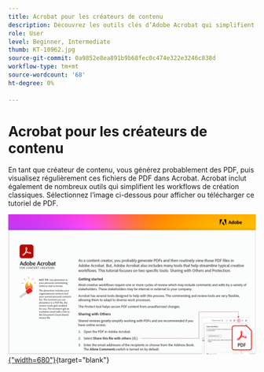```yaml
---
title: Acrobat pour les créateurs de contenu
description: Découvrez les outils clés d’Adobe Acrobat qui simplifient les workflows de création
role: User
level: Beginner, Intermediate
thumb: KT-10962.jpg
source-git-commit: 0a9852e8ea891b9b68fec0c474e322e3246c838d
workflow-type: tm+mt
source-wordcount: '68'
ht-degree: 0%

---
```


# Acrobat pour les créateurs de contenu

En tant que créateur de contenu, vous générez probablement des PDF, puis visualisez régulièrement ces fichiers de PDF dans Acrobat. Acrobat inclut également de nombreux outils qui simplifient les workflows de création classiques. Sélectionnez l’image ci-dessous pour afficher ou télécharger ce tutoriel de PDF.

[![Image de la première page du tutoriel](assets/Acrobatforcontentcreators.png){&quot;width=680&quot;}](assets/AcrobatforContentCreators.pdf){target=&quot;blank&quot;}

